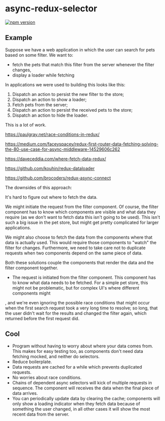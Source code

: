 # async-redux-selector
[![npm version](https://img.shields.io/npm/v/async-redux-selector.svg?style=flat-square)](https://www.npmjs.com/package/async-redux-selector)

## Example

Suppose we have a web application in which the user can search for pets based on some filter. We want to:

* fetch the pets that match this filter from the server whenever the filter changes,
* display a loader while fetching

In applications we were used to building this looks like this:

1. Dispatch an action to persist the new filter to the store;
2. Dispatch an action to show a loader; 
3. Fetch pets from the server;
4. Dispatch an action to persist the received pets to the store;
5. Dispatch an action to hide the loader.

This is a lot of work.

https://paulgray.net/race-conditions-in-redux/

https://medium.com/faceyspacey/redux-first-router-data-fetching-solving-the-80-use-case-for-async-middleware-14529606c262

https://daveceddia.com/where-fetch-data-redux/

https://github.com/kouhin/redux-dataloader

https://github.com/brocoders/redux-async-connect



The downsides of this approach:

It's hard to figure out where to fetch the data. 

We might initiate the request from the filter component. Of course, the filter component has to know which components are visible and what data they require (as we don't want to fetch data this isn't going to be used). This isn't such a big issue in the pet store, but might get pretty complicated for larger applications.

We might also choose to fetch the data from the components where that data is actually used. This would require those components to "watch" the filter for changes. Furthermore, we need to take care not to duplicate requests when two components depend on the same piece of data.

Both these solutions couple the components that render the data and the filter component together.

* The request is initiated from the filter component. This component has to know what data needs to be fetched. For a simple pet store, this might not be problematic, but for complex UI's where different components might 

 , and we're even ignoring the possible race conditions that might occur when the first search request took a very long time to resolve; so long, that the user didn't wait for the results and changed the filter again, which returned before the first request did.




## Cool

* Program without having to worry about where your data comes from. This makes for easy testing too, as components don't need data fetching mocked, and neither do selectors.
* Reduce boilerplate.
* Data requests are cached for a while which prevents duplicated requests.
* No worries about race conditions.
* Chains of dependent async selectors will kick of multiple requests in sequence. The component will receives the data when the final piece of data arrives.
* You can periodically update data by clearing the cache; components will only show a loading indicator when they fetch data because of something the user changed, in all other cases it will show the most recent data from the server.
